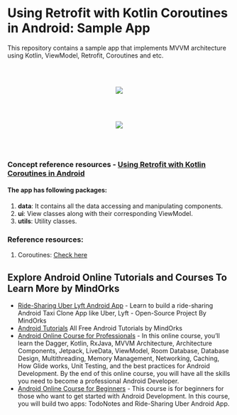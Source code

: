 # Using Retrofit with Kotlin Coroutines in Android: Sample App


This repository contains a sample app that implements MVVM architecture using Kotlin, ViewModel, Retrofit, Coroutines and etc.

<br>
<br>
<p align="center">
  <img src="https://github.com/MindorksOpenSource/Retrofit-Kotlin-Coroutines-Example/blob/master/assets/retrofit-coroutines-suspend.png">
</p>
<br>
<br>
<p align="center">
  <img src="https://github.com/MindorksOpenSource/Retrofit-Kotlin-Coroutines-Example/blob/master/assets/retofit-coroutines-package-structure.png">
</p>
<br>
<br>

### Concept reference resources - [ Using Retrofit with Kotlin Coroutines in Android](https://blog.mindorks.com/using-retrofit-with-kotlin-coroutines-in-android)

#### The app has following packages:
1. **data**: It contains all the data accessing and manipulating components.
3. **ui**: View classes along with their corresponding ViewModel.
4. **utils**: Utility classes.

### Reference resources:
1. Coroutines: [Check here](https://blog.mindorks.com/mastering-kotlin-coroutines-in-android-step-by-step-guide)

## Explore Android Online Tutorials and Courses To Learn More by MindOrks
* [Ride-Sharing Uber Lyft Android App](https://github.com/MindorksOpenSource/ridesharing-uber-lyft-app) - Learn to build a ride-sharing Android Taxi Clone App like Uber, Lyft - Open-Source Project By MindOrks
* [Android Tutorials](https://mindorks.com/android-tutorial) All Free Android Tutorials by MindOrks
* [Android Online Course for Professionals](https://bootcamp.mindorks.com/) - In this online course, you’ll learn the Dagger, Kotlin, RxJava, MVVM Architecture, Architecture Components, Jetpack, LiveData, ViewModel, Room Database, Database Design, Multithreading, Memory Management, Networking, Caching, How Glide works, Unit Testing, and the best practices for Android Development. By the end of this online course, you will have all the skills you need to become a professional Android Developer.
* [Android Online Course for Beginners](https://bootcamp.mindorks.com/android-training-for-beginners) - This course is for beginners for those who want to get started with Android Development. In this course, you will build two apps: TodoNotes and Ride-Sharing Uber Android App.

